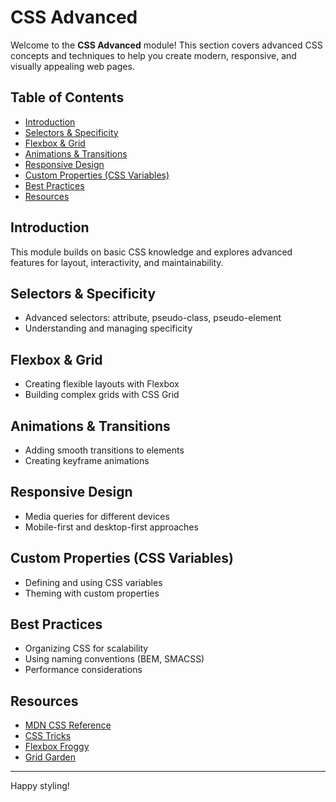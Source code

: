 # CSS Advanced

Welcome to the **CSS Advanced** module! This section covers advanced CSS concepts and techniques to help you create modern, responsive, and visually appealing web pages.

## Table of Contents

- [Introduction](#introduction)
- [Selectors & Specificity](#selectors--specificity)
- [Flexbox & Grid](#flexbox--grid)
- [Animations & Transitions](#animations--transitions)
- [Responsive Design](#responsive-design)
- [Custom Properties (CSS Variables)](#custom-properties-css-variables)
- [Best Practices](#best-practices)
- [Resources](#resources)

## Introduction

This module builds on basic CSS knowledge and explores advanced features for layout, interactivity, and maintainability.

## Selectors & Specificity

- Advanced selectors: attribute, pseudo-class, pseudo-element
- Understanding and managing specificity

## Flexbox & Grid

- Creating flexible layouts with Flexbox
- Building complex grids with CSS Grid

## Animations & Transitions

- Adding smooth transitions to elements
- Creating keyframe animations

## Responsive Design

- Media queries for different devices
- Mobile-first and desktop-first approaches

## Custom Properties (CSS Variables)

- Defining and using CSS variables
- Theming with custom properties

## Best Practices

- Organizing CSS for scalability
- Using naming conventions (BEM, SMACSS)
- Performance considerations

## Resources

- [MDN CSS Reference](https://developer.mozilla.org/en-US/docs/Web/CSS)
- [CSS Tricks](https://css-tricks.com/)
- [Flexbox Froggy](https://flexboxfroggy.com/)
- [Grid Garden](https://cssgridgarden.com/)

---

Happy styling!